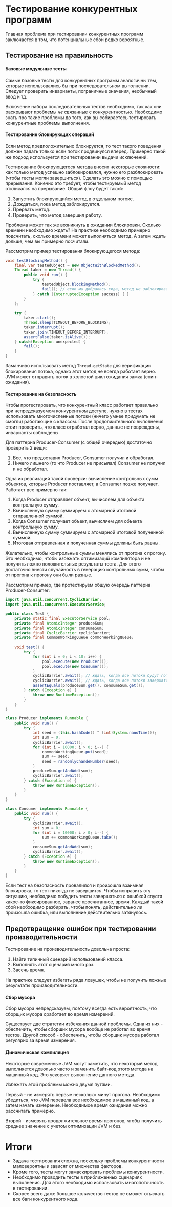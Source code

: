 # Тестирование конкурентных программ
Главная проблема при тестировании конкурентных программ заключается в том, что потенциальные сбои редко вероятные.

## Тестирование на правильность
#### Базовые модульные тесты
Самые базовые тесты для конкурентных программ аналогичны тем, которые использовались бы при последовательном выполнении.
Следует проверить инварианты, пограничные значения, необычный ввод и тд.

Включение набора последовательных тестов необходимо, так как они раскрывают проблемы _не_ связанные с конкурентностью.
Необходимо знать про такие проблемы до того, как вы собираетесь тестировать конкурентные проблемы выполнения.

#### Тестирование блокирующих операций
Если метод предположительно блокируется, то тест такого поведения должен падать только если поток продвинулся вперед.
Примерно такой же подход используется при тестировании выдачи исключений.

Тестирование блокирующегося метода вносит некоторые сложности: как только метод успешно заблокировался, нужно его 
разблокировать (чтобы тесты могли завершиться). Сделать это можно с помощью прерывания. Конечно это требует, чтобы 
тестируемый метод откликался на прерывание. Общий флоу будет такой:
1) Запустить блокирующийся метод в отдельном потоке.
2) Дождаться, пока метод заблокируется.
3) Прервать метод.
4) Проверить, что метод завершил работу.

Проблема может так же возникнуть в ожидании блокировки. Сколько времени необходимо ждать? На практике необходимо 
примерно подсчитать, сколько времени может выполняться метод. А затем ждать дольше, чем вы примерно посчитали.

Рассмотрим пример тестирования блокирующегося метода:
```java
void testBlockingMethod() {
    final var testedObject = new ObjectWithBlockedMethod();
    Thread taker = new Thread() {
        public void run() {
            try {
                testedObject.blockingMethod();
                fail(); // если мы добрались сюда, метод не заблокировался
            } catch (InterruptedException success) { }
        }
    };
    
    try {
        taker.start();
        Thread.sleep(TIMEOUT_BEFORE_BLOCKING);
        taker.interrupt();
        taker.join(TIMEOUT_BEFORE_INTERRUPT);
        assertFalse(taker.isAlive());
    } catch(Exception unexpected) {
        fail();
    }
}
```

Заманчиво использовать метод `Thread.getState` для верификации блокирования потока, однако этот метод не всегда 
работает верно. JVM может отправить поток в холостой цикл ожидания замка (спин-ожидания).

#### Тестирование на безопасность
Чтобы протестировать, что конкурентный класс работает правильно при непредсказуемом конкурентном доступе, нужно в 
тестах использовать многочисленные потоки (ничего умнее придумать не смогли) работающие с классом. После продолжительного
выполнения стоит проверить, что класс отработал верно, данные не повреждены, инварианты соблюдены.

Для паттерна Producer-Consumer (c общей очередью) достаточно проверить 2 вещи:
1) Все, что предоставил Producer, Consumer получил и обработал.
2) Ничего лишнего (то что Producer не присылал) Consumer не получил и не обработал.

Одна из реализаций такой проверки: вычисление контрольных сумм объектов, которые Producer поставляет, а Consumer 
позже получает. Работает все примерно так:
1) Когда Producer отправляет объект, вычисляем для объекта контрольную сумму. 
2) Вычисленную сумму суммируем с атомарной итоговой отправленной суммой.
3) Когда Consumer получает объект, вычисляем для объекта контрольную сумму.
4) Вычисленную сумму суммируем с атомарной итоговой полученной суммой.
5) Итоговая отправленная и полученная суммы должны быть равны.

Желательно, чтобы контрольные суммы менялись от прогона к прогону. Это необходимо, чтобы избежать оптимизаций 
компилятора и не получить ложно положительные результаты теста. Для этого достаточно внести случайность в генерацию 
контрольных сумм, чтобы от прогона к прогону они были разные.

Рассмотрим пример, где протестируем общую очередь паттерна Producer-Consumer:

```java
import java.util.concurrent.CyclicBarrier;
import java.util.concurrent.ExecutorService;

public class Test {
    private static final ExecutorService pool;
    private final AtomicInteger produceSum;
    private final AtomicInteger consumeSum;
    private final CyclicBarrier cyclicBarrier;
    private final CommonWorkingQueue commonWorkingQueue;
    
    void test() {
        try {
            for (int i = 0; i < 10; i++) {
                pool.execute(new Producer());
                pool.execute(new Consumer());
            }
            cyclicBarrier.await(); // ждать, когда все потоки будут готовы
            cyclicBarrier.await(); // ждать, когда все потоки завершатся
            assertEquals(produceSum.get(), consumeSum.get());
        } catch (Exception e) {
            throw new RuntimeException();
        }
    }
}

class Producer implements Runnable {
    public void run() {
        try {
            int seed = (this.hashCode() ^ (int)System.nanoTime());
            int sum = 0;
            cyclicBarrier.await();
            for (int i = 10000; i > 0; i--) {
                commonWorkingQueue.put(seed);
                sum += seed;
                seed = randomlyChandeNumber(seed);
            }
            produceSum.getAndAdd(sum);
            cyclicBarrier.await();
        } catch (Exception e) {
            throw new RuntimeException();
        }
    }
}

class Consumer implements Runnable {
    public void run() {
        try {
            cyclicBarrier.await();
            int sum = 0;
            for (int i = 10000; i > 0; i--) {
                sum += commonWorkingQueue.take();
            }
            consumeSum.getAndAdd(sum);
            cyclicBarrier.await();
        } catch (Exception e) {
            throw new RuntimeException();
        }
    }
}
```

Если тест на безопасность провалился и произошла взаимная блокировка, то тест никогда не завершится. Чтобы исправить
эту ситуацию, необходимо побудить тесты завершаться с ошибкой спустя какое-то фиксированное, заранее просчитанное, 
время. Каждый такой сбой необходимо разбирать, чтобы понять, действительно ли произошла ошибка, или выполнение 
действительно затянулось.

## Предотвращение ошибок при тестировании производительности
Тестирование на производительность довольна проста:
1) Найти типичный сценарий использований класса.
2) Выполнять этот сценарий много раз.
3) Засечь время.

На практике следует избегать ряда ловушек, чтобы не получить ложные результаты производительности.

#### Сбор мусора

Сбор мусора непредсказуем, поэтому всегда есть вероятность, что сборщик мусора сработает во время измерений.

Существует две стратегии избежания данной проблемы. Одна из них - обеспечить, чтобы сборщик мусора вообще не работал 
во время тестов. Другой способ - обеспечить, чтобы сборщик мусора работал регулярно за время измерения.

#### Динамическая компиляция
Некоторые современные JVM могут заметить, что некоторый метод выполняется довольно часто и заменить байт-код этого 
метода на машинный код. Это ускоряет выполнение данного метода.

Избежать этой проблемы можно двумя путями. 

Первый - не измерять первые несколько минут прогона. Необходимо убедиться, что JVM перевела все необходимое в машинный
код, а затем начать измерение. Необходимое время ожидания можно рассчитать примерно.

Второй - измерять продолжительное время прогонов, чтобы получить среднее значение с учетом оптимизации JVM и без.

# Итоги
- Задача тестирования сложна, поскольку проблемы конкурентности маловероятны и зависят от множества факторов.
- Кроме того, тесты могут замаскировать проблемы конкурентности.
- Необходимо проводить тесты в приближенных сценариях выполнения. Для этого необходимо использовать многопоточность 
в тестировании.
- Скорее всего даже большое количество тестов не сможет отыскать все баги конкурентного кода.